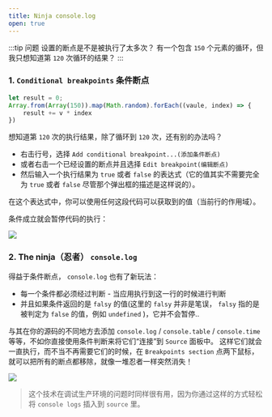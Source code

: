 ```yaml
---
title: Ninja console.log
open: true
---
```


:::tip 问题
设置的断点是不是被执行了太多次？
有一个包含 `150` 个元素的循环，但我只想知道第 `120` 次循环的结果？
:::

### 1. `Conditional breakpoints` 条件断点

``` javascript
let result = 0;
Array.from(Array(150)).map(Math.random).forEach((vaule, index) => {
    result += v * index
})
```

想知道第 `120` 次的执行结果，除了循环到 `120` 次，还有别的办法吗？

* 右击行号，选择 `Add conditional breakpoint...(添加条件断点)` 
* 或者右击一个已经设置的断点并且选择 `Edit breakpoint(编辑断点)` 
* 然后输入一个执行结果为 `true` 或者 `false` 的表达式（它的值其实不需要完全为 `true` 或者 `false` 尽管那个弹出框的描述是这样说的）。

在这个表达式中，你可以使用任何这段代码可以获取到的值（当前行的作用域）。

条件成立就会暂停代码的执行：

![](https://wingman-1300536089.file.myqcloud.com//chrome/C03/conditional_breakpoints.gif)

### 2. The ninja（忍者） `console.log` 

得益于条件断点， `console.log` 也有了新玩法：

* 每一个条件都必须经过判断 - 当应用执行到这一行的时候进行判断
* 并且如果条件返回的是 `falsy` 的值(这里的 `falsy` 并非是笔误， `falsy` 指的是被判定为 `false` 的值，例如 `undefined` )，它并不会暂停..

与其在你的源码的不同地方去添加 `console.log` / `console.table` / `console.time` 等等，不如你直接使用条件判断来将它们“连接”到 `Source` 面板中。
这样它们就会一直执行，而不当不再需要它们的时候，在 `Breakpoints section` 点两下鼠标，就可以把所有的断点都移除，就像一堆忍者一样突然消失！

![](https://wingman-1300536089.file.myqcloud.com//chrome/C03/ninjalog.gif)

> 这个技术在调试生产环境的问题时同样很有用，因为你通过这样的方式轻松将 `console logs` 插入到 `source` 里。
